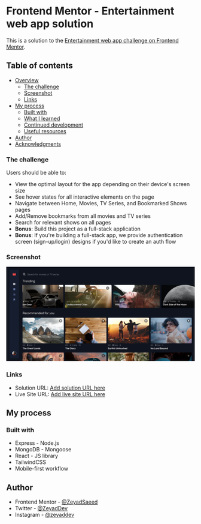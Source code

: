 # Frontend Mentor - Entertainment web app solution

This is a solution to the [Entertainment web app challenge on Frontend Mentor](https://www.frontendmentor.io/challenges/entertainment-web-app-J-UhgAW1X).
## Table of contents

- [Overview](#overview)
  - [The challenge](#the-challenge)
  - [Screenshot](#screenshot)
  - [Links](#links)
- [My process](#my-process)
  - [Built with](#built-with)
  - [What I learned](#what-i-learned)
  - [Continued development](#continued-development)
  - [Useful resources](#useful-resources)
- [Author](#author)
- [Acknowledgments](#acknowledgments)

### The challenge

Users should be able to:

- View the optimal layout for the app depending on their device's screen size
- See hover states for all interactive elements on the page
- Navigate between Home, Movies, TV Series, and Bookmarked Shows pages
- Add/Remove bookmarks from all movies and TV series
- Search for relevant shows on all pages
- **Bonus**: Build this project as a full-stack application
- **Bonus**: If you're building a full-stack app, we provide authentication screen (sign-up/login) designs if you'd like to create an auth flow

### Screenshot

![](./screenshot.png)

### Links

- Solution URL: [Add solution URL here](https://github.com/ZeyadSaeed/entertainment-web-app)
- Live Site URL: [Add live site URL here](https://entertainmentwebapp.herokuapp.com/)


## My process

### Built with

- Express - Node.js
- MongoDB - Mongoose
- React - JS library
- TailwindCSS
- Mobile-first workflow

## Author

- Frontend Mentor - [@ZeyadSaeed](https://www.frontendmentor.io/profile/ZeyadSaeed)
- Twitter - [@ZeyadDev](https://twitter.com/ZeyadDev)
- Instagram - [@zeyaddev](https://www.instagram.com/zeyaddev)